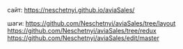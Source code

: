 сайт: https://neschetnyi.github.io/aviaSales/

шаги:
https://github.com/Neschetnyi/aviaSales/tree/layout
https://github.com/Neschetnyi/aviaSales/tree/redux
https://github.com/Neschetnyi/aviaSales/edit/master
